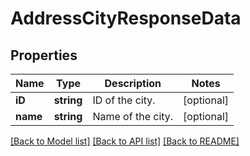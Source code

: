 # AddressCityResponseData

## Properties
Name | Type | Description | Notes
------------ | ------------- | ------------- | -------------
**iD** | **string** | ID of the city. | [optional] 
**name** | **string** | Name of the city. | [optional] 

[[Back to Model list]](../README.md#documentation-for-models) [[Back to API list]](../README.md#documentation-for-api-endpoints) [[Back to README]](../README.md)


